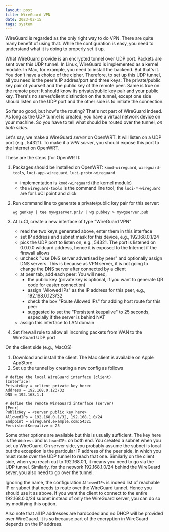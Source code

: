 ```yaml
---
layout: post
title: WireGuard VPN
date: 2023-02-15
tags: system
---
```


WireGuard is regarded as the only right way to do VPN. There are quite many
benefit of using that. While the configuration is easy, you need to understand
what it is doing to properly set it up.

What WireGuard provide is an encrypted tunnel over UDP port. Packets are sent
over this UDP tunnel. In Linux, WireGuard is implemented as a kernel module. In
Mac, for example, you need to install the backend. But that's it. You don't
have a choice of the cipher. Therefore, to set up this UDP tunnel, all you need
is the peer's IP addres/port and three keys: The private/public key pair of
yourself and the public key of the remote peer. Same is true on the remote
peer: It should know its private/public key pair and your public key. There's
no server/client distinction on the tunnel, except one side should listen on
the UDP port and the other side is to initiate the connection.

So far so good, but how's the routing? That's not part of WireGuard indeed. As
long as the UDP tunnel is created, you have a virtual network device on your
machine. So you have to tell what should be routed over the tunnel, *on both
sides*.

Let's say, we make a WireGuard *server* on OpenWRT. It will listen on a UDP
port (e.g., 54321). To make it a *VPN server*, you should expose this port to
the Internet on OpenWRT.

These are the steps (for OpenWRT):

1. Packages should be installed on OpenWRT: `kmod-wireguard`, `wireguard-tools`, `luci-app-wireguard`, `luci-proto-wireguard`
   - implementation is `kmod-wireguard` (the kernel module)
   - the `wireguard-tools` is the command line tool; the `luci-*-wireguard` are for LuCI point and click
2. Run command line to generate a private/public key pair for this server:

    ```
    wg genkey | tee mywgserver.priv | wg pubkey > mywgserver.pub
    ```

3. At LuCI, create a new interface of type "WireGuard VPN"
   - read the two keys generated above, enter them in this interface
   - set IP address and subnet mask for this device, e.g., 192.168.0.1/24
   - pick the UDP port to listen on, e.g., 54321. The port is listened on 0.0.0.0 wildcard address, hence it is exposed to the Internet if the firewall allows
   - uncheck "Use DNS server advertised by peer" and optionally assign DNS servers. This is because as VPN server, it is not going to change the DNS server after connected by a client
   - at peer tab, add each peer: You will need,
     - the public key (private key is optional, if you want to generate QR code for easier connection)
     - assign "Allowed IPs" as the IP address for this peer, e.g., 192.168.0.123/32
     - check the box "Route Allowed IPs" for adding host route for this peer
     - suggested to set the "Persistent keepalive" to 25 seconds, especially if the server is behind NAT
   - assign this interface to LAN domain
4. Set firewall rule to allow all incoming packets from WAN to the WireGuard UDP port

On the client side (e.g., MacOS)

1. Download and install the client. The Mac client is available on Apple AppStore
2. Set up the tunnel by creating a new config as follows

```
# define the local WireGuard interface (client)
[Interface]
PrivateKey = <client private key here>
Address = 192.168.0.123/32
DNS = 192.168.1.1

# define the remote WireGuard interface (server)
[Peer]
PublicKey = <server public key here>
AllowedIPs = 192.168.0.1/32, 192.168.1.0/24
Endpoint = wireguard.example.com:54321
PersistentKeepalive = 25
```

Some other options are available but this is usually sufficient. The key here
is the `Address` and `AllowedIPs` on both end. You created a subnet when you
set up WireGuard. On server side, you probably assume the subnet is local but
the exception is the particular IP address of the peer side, in which you must
route over the UDP tunnel to reach that one. Similarly on the client side, when
you reach out to 192.168.0.1, it means you need to go via the UDP tunnel.
Similarly, for the network 192.168.1.0/24 behind the WireGuard sever, you also
need to go over the tunnel.

Ignoring the name, the configuration `AllowedIPs` is indeed list of reachable
IP or subnet that needs to route over the WireGuard tunnel. Hence you should
use it as above. If you want the client to connect to the entire 192.168.0.0/24
subnet instead of only the WireGuard server, you can do so by modifying this
option.

Also note that all IP addresses are hardcoded and no DHCP will be provided over
WireGuard. It is so because part of the encryption in WireGuard depends on the
IP address.
